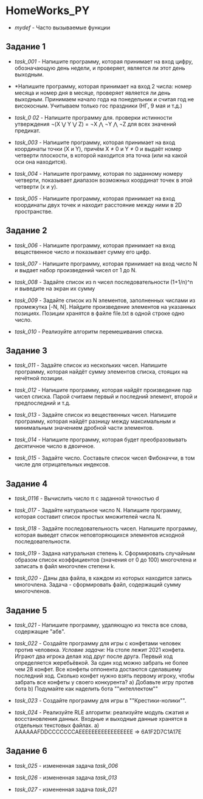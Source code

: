 ﻿# HomeWorks_PY
 
 * *mydef* - Часто вызываемые функции

## Задание 1

* *task_001* - Напишите программу, которая принимает на вход цифру, обозначающую день недели, и проверяет, является ли этот день выходным.

* *Напишите программу, которая принимает на вход 2 числа: номер месяца и номер дня в месяце, проверяет является ли день выходным.
Принимаем начало года на понедельник и считая год не високосным.
Учитываем только гос праздники (НГ, 9 мая и т.д.)


* *task_0
02* - Напишите программу для. проверки истинности утверждения ¬(X ⋁ Y ⋁ Z) = ¬X ⋀ ¬Y ⋀ ¬Z для всех значений предикат.

* *task_003* - Напишите программу, которая принимает на вход координаты точки (X и Y), причём X ≠ 0 и Y ≠ 0 и выдаёт номер четверти плоскости, в которой находится эта точка (или на какой оси она находится).

* *task_004* - Напишите программу, которая по заданному номеру четверти, показывает диапазон возможных координат точек в этой четверти (x и y).

* *task_005* - Напишите программу, которая принимает на вход координаты двух точек и находит расстояние между ними в 2D пространстве.

## Задание 2

* *task_006* - Напишите программу, которая принимает на вход вещественное число и показывает сумму его цифр.

* *task_007* - Напишите программу, которая принимает на вход число N и выдает набор произведений чисел от 1 до N.

* *task_008* - Задайте список из n чисел последовательности (1+1/n)^n и выведите на экран их сумму

* *task_009* - Задайте список из N элементов, заполненных числами из промежутка [-N, N]. Найдите произведение элементов на указанных позициях. Позиции хранятся в файле file.txt в одной строке одно число.

* *task_010* - Реализуйте алгоритм перемешивания списка.

## Задание 3

* *task_011* - Задайте список из нескольких чисел. Напишите программу, которая найдёт сумму элементов списка, стоящих на нечётной позиции.

* *task_012* - Напишите программу, которая найдёт произведение пар чисел списка. Парой считаем первый и последний элемент, второй и предпоследний и т.д.

* *task_013* - Задайте список из вещественных чисел. Напишите программу, которая найдёт разницу между максимальным и минимальным значением дробной части элементов.

* *task_014* - Напишите программу, которая будет преобразовывать десятичное число в двоичное.

* *task_015* - Задайте число. Составьте список чисел Фибоначчи, в том числе для отрицательных индексов.

## Задание 4

* *task_0116* - Вычислить число π c заданной точностью d 

* *task_017* - Задайте натуральное число N. Напишите программу, которая составит список простых множителей числа N.

* *task_018* - Задайте последовательность чисел. Напишите программу, которая выведет список неповторяющихся элементов исходной последовательности.

* *task_019* - Задана натуральная степень k. Сформировать случайным образом список коэффициентов (значения от 0 до 100) многочлена и записать в файл многочлен степени k.

* *task_020* - Даны два файла, в каждом из которых находится запись многочлена. Задача - сформировать файл, содержащий сумму многочленов.

## Задание 5

* *task_021* - Напишите программу, удаляющую из текста все слова, содержащие "абв".

* *task_022* - Создайте программу для игры с конфетами человек против человека. *Условие задачи:* На столе лежит 2021 конфета. Играют два игрока делая ход друг после друга. Первый ход определяется жеребьёвкой. За один ход можно забрать не более чем 28 конфет. Все конфеты оппонента достаются сделавшему последний ход. Сколько конфет нужно взять первому игроку, чтобы забрать все конфеты у своего конкурента?
a) Добавьте игру против бота
b) Подумайте как наделить бота ""интеллектом""

* *task_023* - Создайте программу для игры в ""Крестики-нолики"".

* *task_024* - Реализуйте RLE алгоритм: реализуйте модуль сжатия и восстановления данных. Входные и выходные данные хранятся в отдельных текстовых файлах. 
а) AAAAAAFDDCCCCCCCAEEEEEEEEEEEEEEEEE => 6A1F2D7C1A17E

## Задание 6

* *task_025* - измененная задача *task_006*

* *task_026* - измененная задача *task_013*

* *task_027* - измененная задача *task_021*